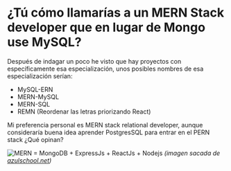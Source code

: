 # ¿Tú cómo llamarías a un MERN Stack developer que en lugar de Mongo use MySQL?

Después de indagar un poco he visto que hay proyectos con específicamente esa especialización, unos posibles nombres de esa especialización serían:

- MySQL-ERN
- MERN-MySQL
- MERN-SQL
- REMN (Reordenar las letras priorizando React)

Mi preferencia personal es MERN stack relational developer, aunque consideraría buena idea aprender PostgresSQL para entrar en el PERN stack ¿Qué opinan?

![MERN = MongoDB + ExpressJs + ReactJs + Nodejs](https://www.azulschool.net/wp-content/uploads/2023/09/Que-es-el-MERN-Stack-y-que-lo-compone-1536x864.png)
_(imagen sacada de [azulschool.net](https://lnkd.in/gdZnJ24H))_
